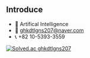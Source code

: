 ## Introduce
- 📝 Artifical Intelligence
- 📩 ghkdtlgns207@naver.com
- 📞 +82 10-5393-3559

[![Solved.ac
ghkdtlgns207](http://mazassumnida.wtf/api/mini/generate_badge?boj={handle})](https://solved.ac/{handle})
